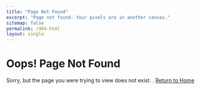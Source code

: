 ```yaml
---
title: "Page Not Found"
excerpt: "Page not found. Your pixels are in another canvas."
sitemap: false
permalink: /404.html
layout: single
---
```


# Oops! Page Not Found

Sorry, but the page you were trying to view does not exist.
.
[Return to Home](/)

